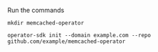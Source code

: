 Run the commands

```
mkdir memcached-operator
```

```
operator-sdk init --domain example.com --repo github.com/example/memcached-operator
```

